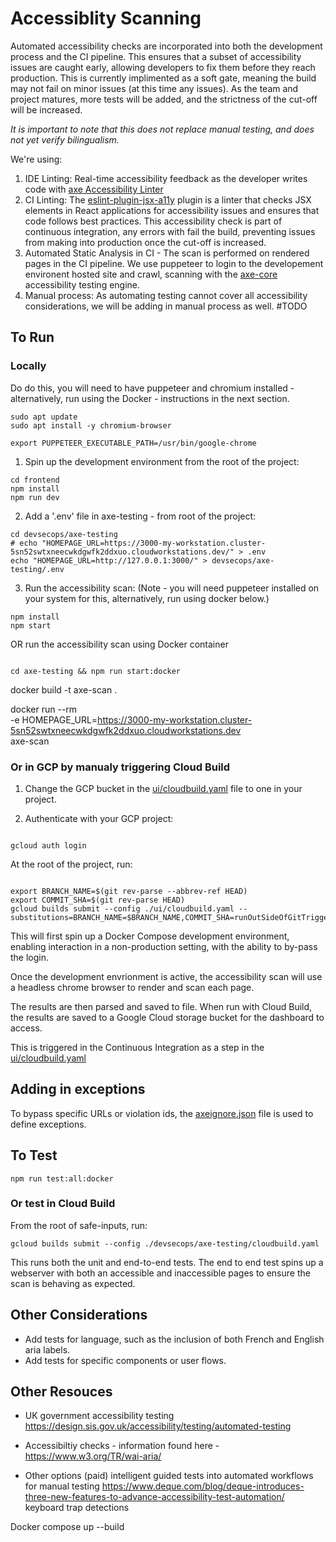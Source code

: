 # Accessiblity Scanning

Automated accessibility checks are incorporated into both the development process and the CI pipeline. This ensures that a subset of accessibility issues are caught early, allowing developers to fix them before they reach production. This is currently implimented as a soft gate, meaning the build may not fail on minor issues (at this time any issues). As the team and project matures, more tests will be added, and the strictness of the cut-off will be increased.

*It is important to note that this does not replace manual testing, and does not yet verify bilingualism.* 

We're using:

1. IDE Linting: Real-time accessibility feedback as the developer writes code with [axe Accessibility Linter](https://marketplace.visualstudio.com/items?itemName=deque-systems.vscode-axe-linter)
2. CI Linting: The [eslint-plugin-jsx-a11y](https://www.npmjs.com/package/eslint-plugin-jsx-a11y) plugin is a linter that checks JSX elements in React applications for accessibility issues and ensures that code follows best practices. This accessibility check is part of continuous integration, any errors with fail the build, preventing issues from making into production once the cut-off is increased.
3. Automated Static Analysis in CI - The scan is performed on rendered pages in the CI pipeline. We use puppeteer to login to the developement environent hosted site and crawl, scanning with the [axe-core](https://github.com/dequelabs/axe-core) accessibility testing engine.
4. Manual process: As automating testing cannot cover all accessibility considerations, we will be adding in manual process as well. #TODO

## To Run

### Locally
Do do this, you will need to have puppeteer and chromium installed - alternatively, run using the Docker - instructions in the next section.

```
sudo apt update
sudo apt install -y chromium-browser

export PUPPETEER_EXECUTABLE_PATH=/usr/bin/google-chrome
```

1. Spin up the development environment from the root of the project:

```
cd frontend
npm install
npm run dev
```

2. Add a '.env' file in axe-testing - from root of the project:

```
cd devsecops/axe-testing
# echo "HOMEPAGE_URL=https://3000-my-workstation.cluster-5sn52swtxneecwkdgwfk2ddxuo.cloudworkstations.dev/" > .env
echo "HOMEPAGE_URL=http://127.0.0.1:3000/" > devsecops/axe-testing/.env
```

3. Run the accessibility scan:
   (Note - you will need puppeteer installed on your system for this, alternatively, run using docker below.)

```
npm install
npm start
```

OR run the accessibility scan using Docker container

```

cd axe-testing && npm run start:docker

```
docker build -t axe-scan .

docker run --rm \
  -e HOMEPAGE_URL=https://3000-my-workstation.cluster-5sn52swtxneecwkdgwfk2ddxuo.cloudworkstations.dev \
axe-scan

### Or in GCP by manualy triggering Cloud Build

1. Change the GCP bucket in the [ui/cloudbuild.yaml](../ui/cloudbuild.yaml) file to one in your project.

2. Authenticate with your GCP project:

```

gcloud auth login

```

At the root of the project, run:

```

export BRANCH_NAME=$(git rev-parse --abbrev-ref HEAD)
export COMMIT_SHA=$(git rev-parse HEAD)
gcloud builds submit --config ./ui/cloudbuild.yaml --substitutions=BRANCH_NAME=$BRANCH_NAME,COMMIT_SHA=runOutSideOfGitTrigger-$COMMIT_SHA

```

This will first spin up a Docker Compose development environment, enabling interaction in a non-production setting, with the ability to by-pass the login.

Once the development envrionment is active, the accessibility scan will use a headless chrome browser to render and scan each page.

The results are then parsed and saved to file. When run with Cloud Build, the results are saved to a Google Cloud storage bucket for the dashboard to access.

This is triggered in the Continuous Integration as a step in the [ui/cloudbuild.yaml](../../ui/cloudbuild.yaml)

## Adding in exceptions

To bypass specific URLs or violation ids, the [axeignore.json](./axeignore.json) file is used to define exceptions.

## To Test

```
npm run test:all:docker
```

### Or test in Cloud Build

From the root of safe-inputs, run:

```
gcloud builds submit --config ./devsecops/axe-testing/cloudbuild.yaml
```

This runs both the unit and end-to-end tests. The end to end test spins up a webserver with both an accessible and inaccessible pages to ensure the scan is behaving as expected.

## Other Considerations

- Add tests for language, such as the inclusion of both French and English aria labels.
- Add tests for specific components or user flows.

## Other Resouces

- UK government accessibility testing
  https://design.sis.gov.uk/accessibility/testing/automated-testing

- Accessibiltiy checks - information found here - https://www.w3.org/TR/wai-aria/

- Other options (paid) intelligent guided tests into automated workflows for manual testing
  https://www.deque.com/blog/deque-introduces-three-new-features-to-advance-accessibility-test-automation/
  keyboard trap detections


Docker compose up --build